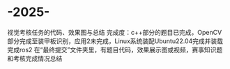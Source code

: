 # -2025-
视觉考核任务的代码、效果图与总结
完成度：c++部分的题目已完成，OpenCV部分完成至装甲板识别，应用2未完成，Linux系统装配Ubuntu22.04完成并装载完成ros2
在“最终提交”文件夹里，有题目代码，效果展示图或视频，赛事知识题和考核完成情况总结
